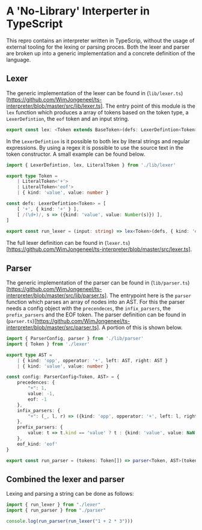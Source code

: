 # A 'No-Library' Interperter in TypeScript

This repro contains an interpreter written in TypeScrip, without the usage of external tooling for the lexing or parsing proces. Both the lexer and parser are broken up into a generic implementation and a concrete definition of the language. 

## Lexer
The generic implementation of the lexer can be found in (`lib/lexer.ts`)[https://github.com/WimJongeneel/ts-interpreter/blob/master/src/lib/lexer.ts]. The entry point of this module is the `lex` function which produces a array of tokens based on the token type, a `LexerDefintion`, the `eof` token and an input string.

```ts
export const lex: <Token extends BaseToken>(defs: LexerDefintion<Token>, eofToken: Token, input: string) => Token[]
```

In the `LexerDefintion` is it possible to both lex by literal strings and regular expressions. By using a regex it is possible to use the source text in the token constructor. A small example can be found below.

```ts
import { LexerDefintion, lex, LiteralToken } from './lib/lexer'

export type Token = 
    | LiteralToken<'+'>
    | LiteralToken<'eof'>
    | { kind: 'value', value: number }

const defs: LexerDefintion<Token> = [
    [ '+', { kind: '+' } ],
    [ /(\d+)/, s => ({kind: 'value', value: Number(s)}) ],
]
    
export const run_lexer = (input: string) => lex<Token>(defs, { kind: 'eof' }, input)
```

The full lexer definition can be found in (`lexer.ts`)[https://github.com/WimJongeneel/ts-interpreter/blob/master/src/lexer.ts].

## Parser
The generic implementation of the parser can be found in (`lib/parser.ts`)[https://github.com/WimJongeneel/ts-interpreter/blob/master/src/lib/parser.ts]. The entrypoint here is the `parser` function which parses an array of nodes into an AST. For this the parser needs a config object with the `precendeces`, the `infix_parsers`, the `prefix_parsers` and the EOF token. The parser definition can be found in (`parser.ts`)[https://github.com/WimJongeneel/ts-interpreter/blob/master/src/parser.ts]. A portion of this is shown below.

```ts
import { ParserConfig, parser } from './lib/parser'
import { Token } from './lexer'

export type AST = 
    | { kind: 'opp', opperator: '+', left: AST, right: AST }
    | { kind: 'value', value: number }

const config: ParserConfig<Token, AST> = {
    precedences: {
        "+": 1,
        value: -1,
        eof: -1
    },
    infix_parsers: {
        "+": (_, l, r) => ({kind: 'opp', opperator: '+', left: l, right: r}),
    },
    prefix_parsers: {
        value: t => t.kind == 'value' ? t : {kind: 'value', value: NaN }
    },
    eof_kind: 'eof'
}

export const run_parser = (tokens: Token[]) => parser<Token, AST>(tokens, config)
```

## Combined the lexer and parser
Lexing and parsing a string can be done as follows:
```ts
import { run_lexer } from "./lexer"
import { run_parser } from "./parser"

console.log(run_parser(run_lexer("1 + 2 * 3")))
```